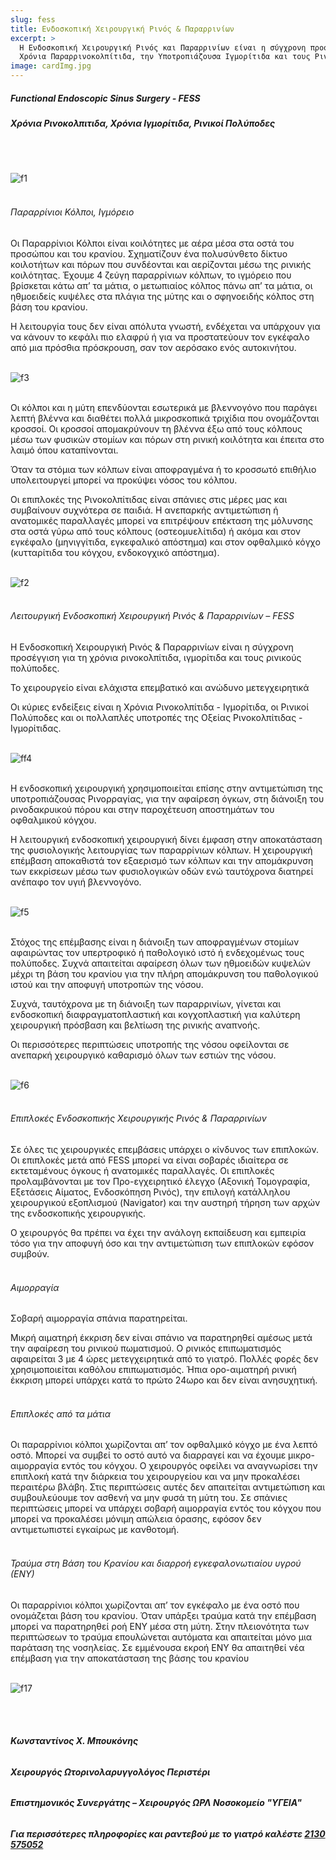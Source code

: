 ```yaml
---
slug: fess
title: Ενδοσκοπική Χειρουργική Ρινός & Παραρρινίων
excerpt: >
  Η Ενδοσκοπική Χειρουργική Ρινός και Παραρρινίων είναι η σύγχρονη προσέγγιση για τη
  Χρόνια Παραρρινοκολπίτιδα, την Υποτροπιάζουσα Ιγμορίτιδα και τους Ρινικούς Πολύποδες.
image: cardImg.jpg
---
```


##### Functional Endoscopic Sinus Surgery - FESS

##### Χρόνια Ρινοκολπιτιδα, Χρόνια Ιγμορίτιδα, Ρινικοί Πολύποδες

<br/>
<br/>

![f1](f1.jpg)
<br/>
<br/>

###### Παραρρίνιοι Κόλποι, Ιγμόρειο

Οι Παραρρίνιοι Κόλποι είναι κοιλότητες με αέρα μέσα στα οστά του προσώπου και του κρανίου. Σχηματίζουν ένα πολυσύνθετο δίκτυο κοιλοτήτων και πόρων που συνδέονται και αερίζονται μέσω της ρινικής κοιλότητας. Έχουμε 4 ζεύγη παραρρίνιων κόλπων, το ιγμόρειο που βρίσκεται κάτω απ’ τα μάτια, ο μετωπιαίος κόλπος πάνω απ’ τα μάτια, οι ηθμοειδείς κυψέλες στα πλάγια της μύτης και ο σφηνοειδής κόλπος στη βάση του κρανίου.

Η λειτουργία τους δεν είναι απόλυτα γνωστή, ενδέχεται να υπάρχουν για να κάνουν το κεφάλι πιο ελαφρύ ή για να προστατεύουν τον εγκέφαλο από μια πρόσθια πρόσκρουση, σαν τον αερόσακο ενός αυτοκινήτου.
<br/>
<br/>

![f3](f3.jpg)
<br/>
<br/>

Οι κόλποι και η μύτη επενδύονται εσωτερικά με βλεννογόνο που παράγει λεπτή βλέννα και διαθέτει πολλά μικροσκοπικά τριχίδια που ονομάζονται κροσσοί. Οι κροσσοί απομακρύνουν τη βλέννα έξω από τους κόλπους μέσω των φυσικών στομίων και πόρων στη ρινική κοιλότητα και έπειτα στο λαιμό όπου καταπίνονται.

Όταν τα στόμια των κόλπων είναι αποφραγμένα ή το κροσσωτό επιθήλιο υπολειτουργεί μπορεί να προκύψει νόσος του κόλπου.

Οι επιπλοκές της Ρινοκολπίτιδας είναι σπάνιες στις μέρες μας και συμβαίνουν συχνότερα σε παιδιά. Η ανεπαρκής αντιμετώπιση ή ανατομικές παραλλαγές μπορεί να επιτρέψουν επέκταση της μόλυνσης στα οστά γύρω από τους κόλπους (οστεομυελίτιδα) ή ακόμα και στον εγκέφαλο (μηνιγγίτιδα, εγκεφαλικό απόστημα) και στον οφθαλμικό κόγχο (κυτταρίτιδα του κόγχου, ενδοκογχικό απόστημα).
<br/>
<br/>

![f2](f2.jpg)
<br/>
<br/>

###### Λειτουργική Ενδοσκοπική Χειρουργική Ρινός & Παραρρινίων – FESS

Η Ενδοσκοπική Χειρουργική Ρινός & Παραρρινίων είναι η σύγχρονη προσέγγιση για τη χρόνια ρινοκολπίτιδα, ιγμορίτιδα και τους ρινικούς πολύποδες.

Το χειρουργείο είναι ελάχιστα επεμβατικό και ανώδυνο μετεγχειρητικά

Οι κύριες ενδείξεις είναι η Χρόνια Ρινοκολπίτιδα - Ιγμορίτιδα, oι Ρινικοί Πολύποδες και οι πολλαπλές υποτροπές της Οξείας Ρινοκολπίτιδας - Ιγμορίτιδας.
<br/>
<br/>

![ff4](f4.jpg)
<br/>
<br/>

Η ενδοσκοπική χειρουργική χρησιμοποιείται επίσης στην αντιμετώπιση της υποτροπιάζουσας Ρινορραγίας, για την αφαίρεση όγκων, στη διάνοιξη του ρινοδακρυικού πόρου και στην παροχέτευση αποστημάτων του οφθαλμικού κόγχου.

Η λειτουργική ενδοσκοπική χειρουργική δίνει έμφαση στην αποκατάσταση της φυσιολογικής λειτουργίας των παραρρίνιων κόλπων. Η χειρουργική επέμβαση αποκαθιστά τον εξαερισμό των κόλπων και την απομάκρυνση των εκκρίσεων μέσω των φυσιολογικών οδών ενώ ταυτόχρονα διατηρεί ανέπαφο τον υγιή βλεννογόνο.
<br/>
<br/>

![f5](f5.jpg)
<br/>
<br/>

Στόχος της επέμβασης είναι η διάνοιξη των αποφραγμένων στομίων αφαιρώντας τον υπερτροφικό ή παθολογικό ιστό ή ενδεχομένως τους πολύποδες. Συχνά απαιτείται αφαίρεση όλων των ηθμοειδών κυψελών μέχρι τη βάση του κρανίου για την πλήρη απομάκρυνση του παθολογικού ιστού και την αποφυγή υποτροπών της νόσου.

Συχνά, ταυτόχρονα με τη διάνοιξη των παραρρινίων, γίνεται και ενδοσκοπική διαφραγματοπλαστική και κογχοπλαστική για καλύτερη χειρουργική πρόσβαση και βελτίωση της ρινικής αναπνοής.

Οι περισσότερες περιπτώσεις υποτροπής της νόσου οφείλονται σε ανεπαρκή χειρουργικό καθαρισμό όλων των εστιών της νόσου.
<br/>
<br/>

![f6](f6.jpg)
<br/>
<br/>

###### Επιπλοκές Ενδοσκοπικής Χειρουργικής Ρινός & Παραρρινίων

Σε όλες τις χειρουργικές επεμβάσεις υπάρχει ο κίνδυνος των επιπλοκών. Οι επιπλοκές μετά από FESS μπορεί να είναι σοβαρές ιδιαίτερα σε εκτεταμένους όγκους ή ανατομικές παραλλαγές. Οι επιπλοκές προλαμβάνονται με τον Προ-εγχειρητικό έλεγχο (Αξονική Τομογραφία, Εξετάσεις Αίματος, Ενδοσκόπηση Ρινός), την επιλογή κατάλληλου χειρουργικού εξοπλισμού (Navigator) και την αυστηρή τήρηση των αρχών της ενδοσκοπικής χειρουργικής.

Ο χειρουργός θα πρέπει να έχει την ανάλογη εκπαίδευση και εμπειρία τόσο για την αποφυγή όσο και την αντιμετώπιση των επιπλοκών εφόσον συμβούν.
<br/>
<br/>

###### Αιμορραγία

Σοβαρή αιμορραγία σπάνια παρατηρείται.

Μικρή αιματηρή έκκριση δεν είναι σπάνιο να παρατηρηθεί αμέσως μετά την αφαίρεση του ρινικού πωματισμού. Ο ρινικός επιπωματισμός αφαιρείται 3 με 4 ώρες μετεγχειρητικά από το γιατρό. Πολλές φορές δεν χρησιμοποιείται καθόλου επιπωματισμός. Ήπια ορο-αιματηρή ρινική έκκριση μπορεί υπάρχει κατά το πρώτο 24ωρο και δεν είναι ανησυχητική.
<br/>
<br/>

###### Επιπλοκές από τα μάτια

Οι παραρρίνιοι κόλποι χωρίζονται απ’ τον οφθαλμικό κόγχο με ένα λεπτό οστό. Μπορεί να συμβεί το οστό αυτό να διαρραγεί και να έχουμε μικρο-αιμορραγία εντός του κόγχου. Ο χειρουργός οφείλει να αναγνωρίσει την επιπλοκή κατά την διάρκεια του χειρουργείου και να μην προκαλέσει περαιτέρω βλάβη. Στις περιπτώσεις αυτές δεν απαιτείται αντιμετώπιση και συμβουλεύουμε τον ασθενή να μην φυσά τη μύτη του. Σε σπάνιες περιπτώσεις μπορεί να υπάρχει σοβαρή αιμορραγία εντός του κόγχου που μπορεί να προκαλέσει μόνιμη απώλεια όρασης, εφόσον δεν αντιμετωπιστεί εγκαίρως με κανθοτομή.
<br/>
<br/>

###### Τραύμα στη Βάση του Κρανίου και διαρροή εγκεφαλονωτιαίου υγρού (ΕΝΥ)

Οι παραρρίνιοι κόλποι χωρίζονται απ’ τον εγκέφαλο με ένα οστό που ονομάζεται βάση του κρανίου. Όταν υπάρξει τραύμα κατά την επέμβαση μπορεί να παρατηρηθεί ροή ΕΝΥ μέσα στη μύτη. Στην πλειονότητα των περιπτώσεων το τραύμα επουλώνεται αυτόματα και απαιτείται μόνο μια παράταση της νοσηλείας. Σε εμμένουσα εκροή ΕΝΥ θα απαιτηθεί νέα επέμβαση για την αποκατάσταση της βάσης του κρανίου
<br/>
<br/>

![f17](f17.jpg)

<br/>
<br/>

###### **Κωνσταντίνος Χ. Μπουκόνης**

###### **Χειρουργός Ωτορινολαρυγγολόγος Περιστέρι**

###### **Επιστημονικός Συνεργάτης – Χειρουργός ΩΡΛ Νοσοκομείο "ΥΓΕΙΑ"**

###### **_Για περισσότερες πληροφορίες και ραντεβού με το γιατρό καλέστε [2130 575052](tel:2130575052 '2130 575052')_**
